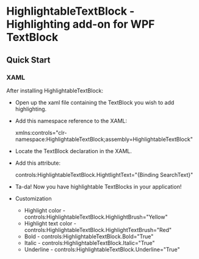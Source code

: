 # HighlightableTextBlock - Highlighting add-on for WPF TextBlock

## Quick Start
### XAML

After installing HighlightableTextBlock:

* Open up the xaml file containing the TextBlock you wish to add highlighting. 
* Add this namespace reference to the XAML: 
  
  xmlns:controls="clr-namespace:HighlightableTextBlock;assembly=HighlightableTextBlock"
* Locate the TextBlock declaration in the XAML. 
* Add this attribute:

  controls:HighlightableTextBlock.HightlightText="{Binding SearchText}" 
* Ta-da! Now you have highlightable TextBlocks in your application!
* Customization

  * Highlight color - controls:HighlightableTextBlock.HighlightBrush="Yellow" 
  * Highlight text color - controls:HighlightableTextBlock.HighlightTextBrush="Red"
  * Bold - controls:HighlightableTextBlock.Bold="True"
  * Italic - controls:HighlightableTextBlock.Italic="True"
  * Underline - controls:HighlightableTextBlock.Underline="True"
